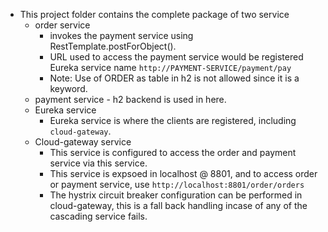 - This project folder contains the complete package of two service
  - order service 
      - invokes the payment service using RestTemplate.postForObject().
      - URL used to access the payment service would be registered Eureka service name `http://PAYMENT-SERVICE/payment/pay`
      - Note: Use of ORDER as table in h2 is not allowed since it is a keyword.
  - payment service - h2 backend is used in here.
  - Eureka service 
     - Eureka service is where the clients are registered, including `cloud-gateway`.
  - Cloud-gateway service
     - This service is configured to access the order and payment service via this service.
     - This service is expsoed in localhost @ 8801, and to access order or payment service, use `http://localhost:8801/order/orders`
     - The hystrix circuit breaker configuration can be performed in cloud-gateway, this is a fall back handling incase of any of the cascading service fails.
